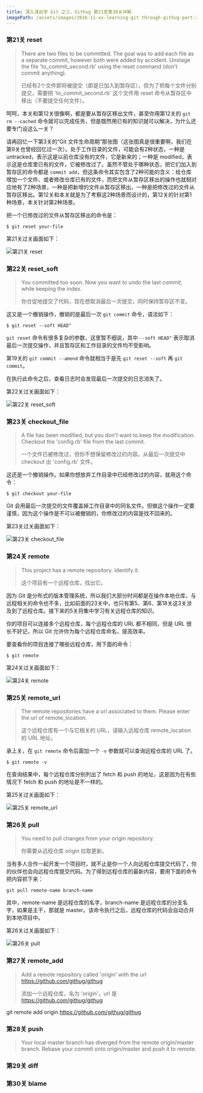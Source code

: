 ```yaml
---
title: 深入浅出学 Git 之三，Githug 第21至第30关详解
imagePath: /assets/images/2016-11-xx-learning-git-through-githug-part-2-level-21-to-30
---
```


### 第21关 reset

> There are two files to be committed.  The goal was to add each file as a separate commit, however both were added by accident.  Unstage the file 'to_commit_second.rb' using the reset command (don't commit anything).
> 
> 已经有2个文件即将被提交（即是已加入到暂存区），但为了把每个文件分别提交，需要把 'to_commit_second.rb' 这个文件用 reset 命令从暂存区中移出（不要提交任何文件）。

呵呵，本关和第12关很像啊，都是要从暂存区移出文件，甚至你用第12关的 `git rm --cached` 命令就可以完成任务，但是既然用已有的知识就可以解决，为什么还要专门设这么一关？

请再回忆一下第3关的“Git 文件生命周期”那张图（这张图真是很重要啊，我们在第9关也曾经回忆过一次）。处于工作目录的文件，可能会有2种状态，一种是 untracked，表示这是以前仓库没有的文件，它是新来的；一种是 modified，表示这是仓库里已有的文件，它被修改过了。虽然不管处于哪种状态，把它们加入到暂存区的命令都是 `commit add`，但这条命令其实包含了2种可能的含义：给仓库增加一个文件、或者修改仓库已有的文件，而把文件从暂存区移出的操作也就相对应地有了2种场景，一种是把新增的文件从暂存区移出，一种是把修改过的文件从暂存区移出。第12关和本关就是为了考察这2种场景而设计的，第12关的针对第1种场景，本关针对第2种场景。

把一个已修改过的文件从暂存区移出的命令是：

```
$ git reset your-file
```

第21关过关画面如下：

![第21关 reset]({{page.imagePath}}/level-21-reset.png)

### 第22关 reset_soft

> You committed too soon. Now you want to undo the last commit, while keeping the index.
> 
> 你仓促地提交了代码，现在想取消最后一次提交，同时保持暂存区不变。

这又是一个撤销操作，撤销的是最后一次 `git commit` 命令，语法如下：

```
$ git reset --soft HEAD^
```

`git reset` 命令有很多复杂的参数，这里暂不细说，其中 `--soft HEAD^` 表示取消最后一次提交操作，并且暂存区和工作目录的文件均不受影响。

第19关的 `git commit --amend` 命令就相当于是先 `git reset --soft` 再 `git commit`。

在执行此命令之后，查看日志时会发现最后一次提交的日志消失了。

第22关过关画面如下：

![第22关 reset_soft]({{page.imagePath}}/level-22-reset-soft.png)

### 第23关 checkout_file

> A file has been modified, but you don't want to keep the modification.  Checkout the 'config.rb' file from the last commit.
>
> 一个文件已被修改过，但你不想保留修改过的内容。从最后一次提交中 checkout 出 'config.rb' 文件。

这还是一个撤销操作。如果你想放弃工作目录中已经修改过的内容，就用这个命令：

```
$ git checkout your-file
```

Git 会用最后一次提交的文件覆盖掉工作目录中的同名文件。但做这个操作一定要谨慎，因为这个操作是不可以被撤销的，你修改过的内容是找不回来的。

第23关过关画面如下：

![第23关 checkout_file]({{page.imagePath}}/level-23-checkout-file.png)

### 第24关 remote

> This project has a remote repository.  Identify it.
> 
> 这个项目有一个远程仓库，找出它。

因为 Git 是分布式的版本管理系统，所以我们大部分时间都是在操作本地仓库，与远程相关的命令也不多，比如前面的23关中，也只有第5、第6、第18关这3关涉及到了远程仓库。接下来的5关将集中学习有关远程仓库的知识。

你的项目可以连接多个远程仓库，每个远程仓库的 URL 都不相同，但是 URL 很长不好记，所以 Git 允许你为每个远程仓库命名，提高效率。

要查看你的项目连接了哪些远程仓库，用下面的命令：

```
$ git remote
```

第24关过关画面如下：

![第24关 remote]({{page.imagePath}}/level-24-remote.png)

### 第25关 remote_url

> The remote repositories have a url associated to them.  Please enter the url of remote_location.
> 
> 这个远程仓库有一个与它相关的 URL，请输入远程仓库 remote_location 的 URL 地址。

承上关，在 `git remote` 命令后面加一个 `-v` 参数就可以查询远程仓库的 URL 了。

```
$ git remote -v
```

在查询结果中，每个远程仓库分别列出了 fetch 和 push 的地址，这是因为在有些情况下 fetch 和 push 的地址是不一样的。

第25关过关画面如下：

![第25关 remote_url]({{page.imagePath}}/level-25-remote-url.png)

### 第26关 pull

> You need to pull changes from your origin repository.
> 
> 你需要从远程仓库 origin 拉取更新。

当有多人合作一起开发一个项目时，就不止是你一个人向远程仓库提交代码了，你的伙伴也会向远程仓库提交代码。为了得到远程仓库的最新内容，要用下面的命令把内容抓下来：

```
git pull remote-name branch-name
```

其中，remote-name 是远程仓库的名字，branch-name 是远程仓库的分支名字，如果是主干，那就是 master。该命令执行之后，远程仓库的代码会自动合并到本地项目中。

第26关过关画面如下：

![第26关 pull]({{page.imagePath}}/level-26-pull.png)

### 第27关 remote_add

> Add a remote repository called 'origin' with the url https://github.com/githug/githug
> 
> 添加一个远程仓库，名为 'origin'，url 是 https://github.com/githug/githug




git remote add origin https://github.com/githug/githug

### 第28关 push

> Your local master branch has diverged from the remote origin/master branch. Rebase your commit onto origin/master and push it to remote.

### 第29关 diff

### 第30关 blame